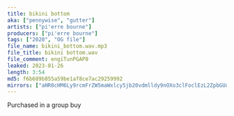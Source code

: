 ```yaml
---
title: bikini bottom
aka: ["pennywise", "gutter"]
artists: ["pi'erre bourne"]
producers: ["pi'erre bourne"]
tags: ["2020", "OG file"]
file_name: bikini_bottom.wav.mp3
file_title: bikini bottom.wav
file_comment: engiTunPGAP0
leaked: 2023-01-26
length: 3:54
md5: f6b689b855a59be1af8ce7ac29259992
mirrors: ["aHR0cHM6Ly9rcmFrZW5maWxlcy5jb20vdmlldy9nOXo3clFoclEzL2ZpbGUuaHRtbA==", "aHR0cHM6Ly9kYnJlZS5vcmcvdi80ODc2M2Q="]
---
```

Purchased in a group buy

